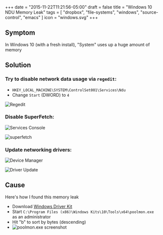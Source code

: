 +++
date = "2015-11-22T11:21:56-05:00"
draft = false
title = "Windows 10 NDU Memory Leak"
tags = [ "dropbox", "file-systems", "windows", "source-control", "emacs" ]
icon = "windows.svg"
+++

## Symptom

In Windows 10 (with a fresh install), "System" uses up a huge amount of memory

## Solution

### Try to disable network data usage via `regedit`:

* `HKEY_LOCAL_MACHINE\SYSTEM\ControlSet001\Services\Ndu`
* Change `Start` (DWORD) to `4`

![Regedit](/img/regedit-ndu.png)

### Disable SuperFetch:

![Services Console](/img/services.png)

![superfetch](/img/superfetch.png)

### Update networking drivers:

![Device Manager](/img/device-manager-network-adapters.png)

![Driver Update](/img/driver-update-ethernet.png)


## Cause

Here's how I found this memory leak

* Download [Windows Driver Kit](http://go.microsoft.com/fwlink/p/?LinkId=317353)
* Start `C:\Program Files (x86)\Windows Kits\10\Tools\x64\poolmon.exe` as an administrator
* Hit "b" to sort by bytes (descending)
* ![poolmon.exe screenshot](/img/windows-10-ndu-leak.png)

